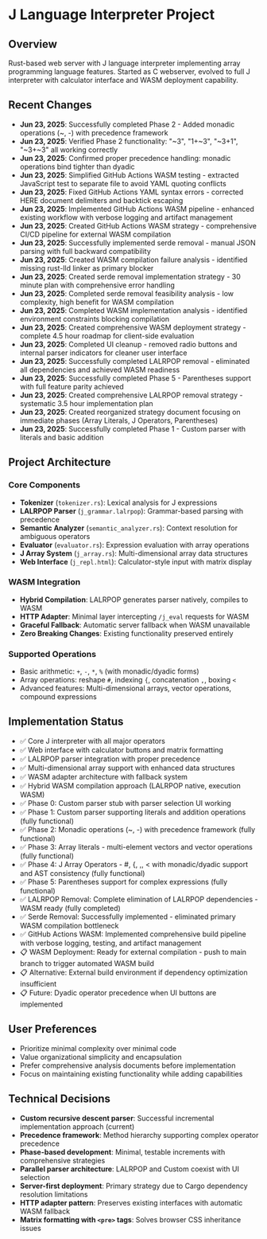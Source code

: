 # J Language Interpreter Project

## Overview
Rust-based web server with J language interpreter implementing array programming language features. Started as C webserver, evolved to full J interpreter with calculator interface and WASM deployment capability.

## Recent Changes
- **Jun 23, 2025**: Successfully completed Phase 2 - Added monadic operations (~, -) with precedence framework
- **Jun 23, 2025**: Verified Phase 2 functionality: "~3", "1+~3", "~3+1", "~3+~3" all working correctly
- **Jun 23, 2025**: Confirmed proper precedence handling: monadic operations bind tighter than dyadic
- **Jun 23, 2025**: Simplified GitHub Actions WASM testing - extracted JavaScript test to separate file to avoid YAML quoting conflicts
- **Jun 23, 2025**: Fixed GitHub Actions YAML syntax errors - corrected HERE document delimiters and backtick escaping
- **Jun 23, 2025**: Implemented GitHub Actions WASM pipeline - enhanced existing workflow with verbose logging and artifact management
- **Jun 23, 2025**: Created GitHub Actions WASM strategy - comprehensive CI/CD pipeline for external WASM compilation
- **Jun 23, 2025**: Successfully implemented serde removal - manual JSON parsing with full backward compatibility
- **Jun 23, 2025**: Created WASM compilation failure analysis - identified missing rust-lld linker as primary blocker
- **Jun 23, 2025**: Created serde removal implementation strategy - 30 minute plan with comprehensive error handling
- **Jun 23, 2025**: Completed serde removal feasibility analysis - low complexity, high benefit for WASM compilation
- **Jun 23, 2025**: Completed WASM implementation analysis - identified environment constraints blocking compilation
- **Jun 23, 2025**: Created comprehensive WASM deployment strategy - complete 4.5 hour roadmap for client-side evaluation
- **Jun 23, 2025**: Completed UI cleanup - removed radio buttons and internal parser indicators for cleaner user interface
- **Jun 23, 2025**: Successfully completed LALRPOP removal - eliminated all dependencies and achieved WASM readiness
- **Jun 23, 2025**: Successfully completed Phase 5 - Parentheses support with full feature parity achieved
- **Jun 23, 2025**: Created comprehensive LALRPOP removal strategy - systematic 3.5 hour implementation plan
- **Jun 23, 2025**: Created reorganized strategy document focusing on immediate phases (Array Literals, J Operators, Parentheses)
- **Jun 23, 2025**: Successfully completed Phase 1 - Custom parser with literals and basic addition

## Project Architecture

### Core Components
- **Tokenizer** (`tokenizer.rs`): Lexical analysis for J expressions
- **LALRPOP Parser** (`j_grammar.lalrpop`): Grammar-based parsing with precedence
- **Semantic Analyzer** (`semantic_analyzer.rs`): Context resolution for ambiguous operators
- **Evaluator** (`evaluator.rs`): Expression evaluation with array operations
- **J Array System** (`j_array.rs`): Multi-dimensional array data structures
- **Web Interface** (`j_repl.html`): Calculator-style input with matrix display

### WASM Integration
- **Hybrid Compilation**: LALRPOP generates parser natively, compiles to WASM
- **HTTP Adapter**: Minimal layer intercepting `/j_eval` requests for WASM
- **Graceful Fallback**: Automatic server fallback when WASM unavailable
- **Zero Breaking Changes**: Existing functionality preserved entirely

### Supported Operations
- Basic arithmetic: `+`, `-`, `*`, `%` (with monadic/dyadic forms)
- Array operations: reshape `#`, indexing `{`, concatenation `,`, boxing `<`
- Advanced features: Multi-dimensional arrays, vector operations, compound expressions

## Implementation Status
- ✅ Core J interpreter with all major operators
- ✅ Web interface with calculator buttons and matrix formatting
- ✅ LALRPOP parser integration with proper precedence
- ✅ Multi-dimensional array support with enhanced data structures
- ✅ WASM adapter architecture with fallback system
- ✅ Hybrid WASM compilation approach (LALRPOP native, execution WASM)
- ✅ Phase 0: Custom parser stub with parser selection UI working
- ✅ Phase 1: Custom parser supporting literals and addition operations (fully functional)
- ✅ Phase 2: Monadic operations (~, -) with precedence framework (fully functional)
- ✅ Phase 3: Array literals - multi-element vectors and vector operations (fully functional)
- ✅ Phase 4: J Array Operators - #, {, ,, < with monadic/dyadic support and AST consistency (fully functional)
- ✅ Phase 5: Parentheses support for complex expressions (fully functional)
- ✅ LALRPOP Removal: Complete elimination of LALRPOP dependencies - WASM ready (fully completed)
- ✅ Serde Removal: Successfully implemented - eliminated primary WASM compilation bottleneck
- ✅ GitHub Actions WASM: Implemented comprehensive build pipeline with verbose logging, testing, and artifact management
- 📋 WASM Deployment: Ready for external compilation - push to main branch to trigger automated WASM build
- 📋 Alternative: External build environment if dependency optimization insufficient
- 📋 Future: Dyadic operator precedence when UI buttons are implemented

## User Preferences
- Prioritize minimal complexity over minimal code
- Value organizational simplicity and encapsulation
- Prefer comprehensive analysis documents before implementation
- Focus on maintaining existing functionality while adding capabilities

## Technical Decisions
- **Custom recursive descent parser**: Successful incremental implementation approach (current)
- **Precedence framework**: Method hierarchy supporting complex operator precedence
- **Phase-based development**: Minimal, testable increments with comprehensive strategies
- **Parallel parser architecture**: LALRPOP and Custom coexist with UI selection
- **Server-first deployment**: Primary strategy due to Cargo dependency resolution limitations
- **HTTP adapter pattern**: Preserves existing interfaces with automatic WASM fallback
- **Matrix formatting with `<pre>` tags**: Solves browser CSS inheritance issues